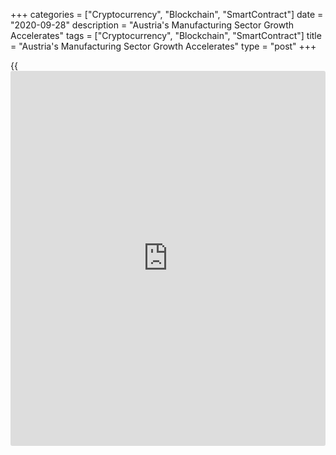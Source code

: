 +++
categories = ["Cryptocurrency", "Blockchain", "SmartContract"]
date = "2020-09-28"
description = "Austria's Manufacturing Sector Growth Accelerates"
tags = ["Cryptocurrency", "Blockchain", "SmartContract"]
title = "Austria's Manufacturing Sector Growth Accelerates"
type = "post"
+++

{{<iframe id="large-banner" src="https://www.bounty.group/#slide=11.0" width="100%" height="600" scrolling="no" style="border: 0px solid rgb(216, 221, 230); border-radius: 3px;">}}

Austria's manufacturing sector expanded at a faster pace in September on
further increases in output and new orders, survey data from IHS Markit
showed on Monday.  
The headline UniCredit Bank Austria manufacturing Purchasing Managers'
Index rose to 51.7 in September from 51.0 in August.

A score above 50 indicates expansion. Nonetheless, the score was still
down slightly on July's recent high.

Production grew for the third straight month as firms raised output in
line with a further increase in new orders. Firms showed a reduced
willingness to cut staff numbers, with employment down only marginally.

Expectations picked up for the fifth straight month and were only just
below the level seen in February prior to the covid-19 shutdowns.

Turning to prices, data showed a marginal decrease in factory gate
charges. The decline was the weakest in the current 15-month sequence of
discounting. Average purchase prices also decreased at a slower pace.

For comments and feedback [contact](https://www.playgroundfx.com/contact/): editorial@rtt[news](https://www.letsplayfx.com/blog/forex-news-website/).com

[Economic News][1]

 **What parts of the world are seeing the best (and worst) economic
performances lately? Click[here][2] to check out our [Econ Scorecard][2]
and find out! See up-to-the-moment [ranking](https://www.playgroundfx.com/blog/crypto-exchange-ranking/)s for the best and worst
performers in [GDP][3], [unemployment rate][4], [inflation][2] and much
more.**

   1. www.rtt[news](https://www.letsplayfx.com/blog/forex-news-website/).com/Content/EconomicNews.aspx
   2. www.rtt[news](https://www.letsplayfx.com/blog/forex-news-website/).com/economic-scorecard/world-rank/CPI/highest-performance.aspx
   3. www.rtt[news](https://www.letsplayfx.com/blog/forex-news-website/).com/economic-scorecard/world-rank/GDP/highest-performance.aspx
   4. www.rtt[news](https://www.letsplayfx.com/blog/forex-news-website/).com/economic-scorecard/world-rank/unemployment-rate/lowest-performance.aspx